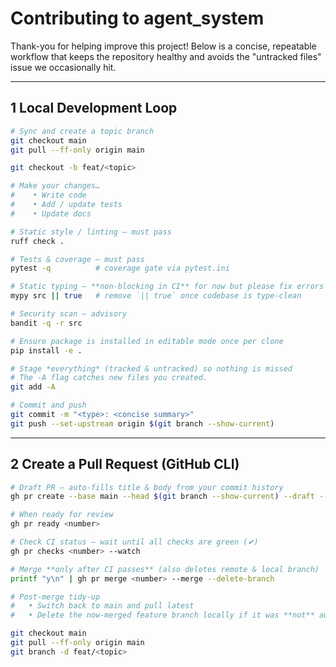 # Contributing to **agent_system**

Thank-you for helping improve this project!  Below is a concise, repeatable workflow that keeps the repository healthy and avoids the "untracked files" issue we occasionally hit.

---
## 1  Local Development Loop

```bash
# Sync and create a topic branch
git checkout main
git pull --ff-only origin main

git checkout -b feat/<topic>

# Make your changes…
#    • Write code
#    • Add / update tests
#    • Update docs

# Static style / linting – must pass
ruff check .

# Tests & coverage – must pass
pytest -q          # coverage gate via pytest.ini

# Static typing – **non-blocking in CI** for now but please fix errors locally
mypy src || true   # remove `|| true` once codebase is type-clean

# Security scan – advisory
bandit -q -r src

# Ensure package is installed in editable mode once per clone
pip install -e .

# Stage *everything* (tracked & untracked) so nothing is missed
# The -A flag catches new files you created.
git add -A

# Commit and push
git commit -m "<type>: <concise summary>"
git push --set-upstream origin $(git branch --show-current)
```

---
## 2  Create a Pull Request (GitHub CLI)

```bash
# Draft PR – auto-fills title & body from your commit history
gh pr create --base main --head $(git branch --show-current) --draft --fill

# When ready for review
gh pr ready <number>

# Check CI status – wait until all checks are green (✔)
gh pr checks <number> --watch

# Merge **only after CI passes** (also deletes remote & local branch)
printf "y\n" | gh pr merge <number> --merge --delete-branch

# Post-merge tidy-up
#   • Switch back to main and pull latest
#   • Delete the now-merged feature branch locally if it was **not** auto-deleted

git checkout main
git pull --ff-only origin main
git branch -d feat/<topic>
```